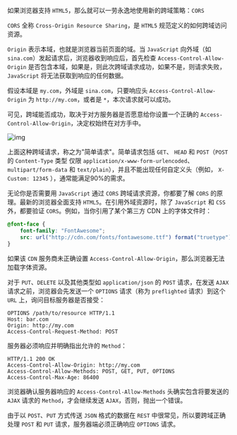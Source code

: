如果浏览器支持 ```HTML5```，那么就可以一劳永逸地使用新的跨域策略：```CORS```

```CORS``` 全称 ```Cross-Origin Resource Sharing```，是 ```HTML5``` 规范定义的如何跨域访问资源。

```Origin``` 表示本域，也就是浏览器当前页面的域。当 ```JavaScript``` 向外域（如 ```sina.com```）发起请求后，浏览器收到响应后，首先检查 ```Access-Control-Allow-Origin``` 是否包含本域，如果是，则此次跨域请求成功，如果不是，则请求失败，```JavaScript``` 将无法获取到响应的任何数据。



假设本域是 ```my.com```，外域是 ```sina.com```，只要响应头 ```Access-Control-Allow-Origin``` 为 ```http://my.com```，或者是 ```*```，本次请求就可以成功。

可见，跨域能否成功，取决于对方服务器是否愿意给你设置一个正确的 ```Access-Control-Allow-Origin```，决定权始终在对方手中。

![img](http://www.liaoxuefeng.com/files/attachments/00143640805071744d58164a40e42ef92b9973824451595000/l)

上面这种跨域请求，称之为"简单请求"。简单请求包括 ```GET```、 ```HEAD``` 和 ```POST```（```POST``` 的 ```Content-Type``` 类型
仅限 ```application/x-www-form-urlencoded```、 ```multipart/form-data``` 和 ```text/plain```），并且不能出现任何自定义头（例如， ```X-Custom: 12345``` ），通常能满足90%的需求。

无论你是否需要用 ```JavaScript``` 通过 ```CORS``` 跨域请求资源，你都要了解 ```CORS``` 的原理。最新的浏览器全面支持 ```HTML5```。在引用外域资源时，除了 ```JavaScript``` 和 ```CSS``` 外，都要验证 ```CORS```。例如，当你引用了某个第三方 CDN 上的字体文件时：

```css
@font-face {
    font-family: "FontAwesome";
    src: url("http://cdn.com/fonts/fontawesome.ttf") format("truetype");
}
```

如果该 ```CDN``` 服务商未正确设置 ```Access-Control-Allow-Origin```，那么浏览器无法加载字体资源。



对于 ```PUT```、```DELETE``` 以及其他类型如 ```application/json``` 的 ```POST``` 请求，在发送 ```AJAX``` 请求之前，浏览器会先发送一个 ```OPTIONS``` 请求（称为 ```preflighted``` 请求）到这个 ```URL``` 上，询问目标服务器是否接受：

```
OPTIONS /path/to/resource HTTP/1.1
Host: bar.com
Origin: http://my.com
Access-Control-Request-Method: POST
```

服务器必须响应并明确指出允许的 ```Method```：

```
HTTP/1.1 200 OK
Access-Control-Allow-Origin: http://my.com
Access-Control-Allow-Methods: POST, GET, PUT, OPTIONS
Access-Control-Max-Age: 86400
```

浏览器确认服务器响应的 ```Access-Control-Allow-Methods``` 头确实包含将要发送的 ```AJAX``` 请求的 ```Method```，才会继续发送 ```AJAX```，否则，抛出一个错误。

由于以 ```POST```、```PUT``` 方式传送 ```JSON``` 格式的数据在 ```REST``` 中很常见，所以要跨域正确处理 ```POST``` 和 ```PUT``` 请求，服务器端必须正确响应 ```OPTIONS``` 请求。
